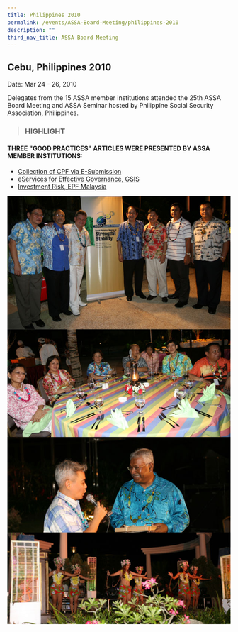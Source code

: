 ```yaml
---
title: Philippines 2010
permalink: /events/ASSA-Board-Meeting/philippines-2010
description: ""
third_nav_title: ASSA Board Meeting
---
```

## Cebu, Philippines 2010
Date: Mar 24 - 26, 2010


Delegates from the 15 ASSA member institutions attended the 25th ASSA Board Meeting and ASSA Seminar hosted by Philippine Social Security Association, Philippines.

> ### HIGHLIGHT

#### THREE "GOOD PRACTICES" ARTICLES WERE PRESENTED BY ASSA MEMBER INSTITUTIONS:

* [Collection of CPF via E-Submission](/files/ASSA%20Board%20Meeting/Philippines%202010/Collection%20of%20CPF%20via%20E-Submission.pdf)
* [eServices for Effective Governance, GSIS](/files/ASSA%20Board%20Meeting/Philippines%202010/eServices%20for%20Effective%20Governance,%20GSIS.pdf)
* [Investment Risk, EPF Malaysia](/files/ASSA%20Board%20Meeting/Philippines%202010/Investment%20Risk,%20EPF%20Malaysia.pdf)

![](/images/Board%20Meeting/Philippines%202010/Philippines-2010.jpg)